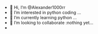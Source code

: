 - 👋 Hi, I’m @Alexander1000rr
- 👀 I’m interested in python coding ...
- 🌱 I’m currently learning python ...
- 💞️ I’m looking to collaborate :nothing yet...
-

<!---
Alexander1000rr/Alexander1000rr is a ✨ special ✨ repository because its `README.md` (this file) appears on your GitHub profile.
You can click the Preview link to take a look at your changes.
--->
